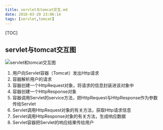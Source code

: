 ```yaml
---
title: servlet与tomcat交互.md
date: 2016-03-20 23:06:14
tags: [servlet,tomcat]
---
```


[TOC]

<!--more-->

## servlet与tomcat交互图

![servlet和tomcat交互图](http://7xlgbq.com1.z0.glb.clouddn.com/servlet和tomcat交互图.jpg "servlet和tomcat交互图")

1. 用户向Servlet容器（Tomcat）发出Http请求
2. 容器解析用户的请求
3. 容器创建一个HttpRequest对象，将请求的信息封装进该对象中
4. 容器创建一个HttpResponse对象
5. 容器调用Servlet的service方法，把HttpRequest与HttpResponse作为参数传给Servlet
6. Servlet调用HttpRequest对象的有关方法，获取Http请求信息
7. Servlet调用HttpResponse对象的有关方法，生成响应数据
8. Servlet容器把Servlet的响应结果传给用户